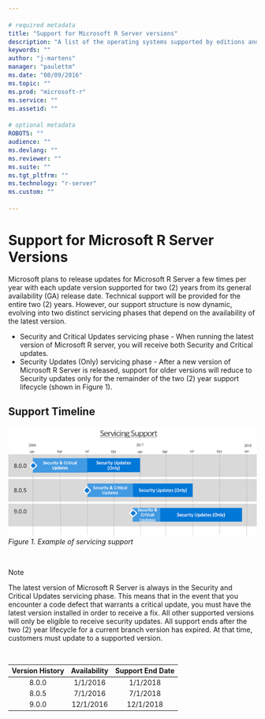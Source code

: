 ```yaml
---

# required metadata
title: "Support for Microsoft R Server versions"
description: "A list of the operating systems supported by editions and versions of Microsoft R Server and Revolution R Enterprise."
keywords: ""
author: "j-martens"
manager: "paulettm"
ms.date: "08/09/2016"
ms.topic: ""
ms.prod: "microsoft-r"
ms.service: ""
ms.assetid: ""

# optional metadata
ROBOTS: ""
audience: ""
ms.devlang: ""
ms.reviewer: ""
ms.suite: ""
ms.tgt_pltfrm: ""
ms.technology: "r-server"
ms.custom: ""

---
```

# Support for Microsoft R Server Versions

Microsoft plans to release updates for Microsoft R Server a few times per year with each update version supported for two (2) years from its general availability (GA) release date. Technical support will be provided for the entire two (2) years. However, our support structure is now dynamic, evolving into two distinct servicing phases that depend on the availability of the latest version.  
+ Security and Critical Updates servicing phase - When running the latest version of Microsoft R server, you will receive both Security and Critical updates. 
+ Security Updates (Only) servicing phase - After a new version of Microsoft R Server is released, support for older versions will reduce to Security updates only for the remainder of the two (2) year support lifecycle (shown in Figure 1).  

## Support Timeline
![Servicing Support](./media/rserver-servicing-support.png)
<br>_Figure 1. Example of servicing support_

<br>

>[!NOTE]
>The latest version of Microsoft R Server is always in the Security and Critical Updates servicing phase. This means that in the event that you encounter a code defect that warrants a critical update, you must have the latest version installed in order to receive a fix. All other supported versions will only be eligible to receive security updates. All support ends after the two (2) year lifecycle for a current branch version has expired. At that time, customers must update to a supported version. 

<br>

|Version History|Availability                       |Support End Date                  |
|:-------------------:|:---------------------------------:|:--------------------------------:|
|8.0.0                |1/1/2016                           |1/1/2018                          |
|8.0.5|7/1/2016|7/1/2018|
|9.0.0|12/1/2016|12/1/2018|
